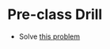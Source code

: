 # Pre-class Drill

- Solve [this problem](https://leetcode.com/problems/best-time-to-buy-and-sell-stock/)
